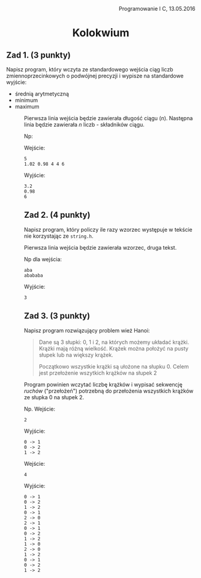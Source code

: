 <p style="text-align: right; width: 100%">Programowanie I C, 13.05.2016</p>

<h1 style="text-align: center">Kolokwium</h1>

## Zad 1. (3 punkty)

Napisz program, który wczyta ze standardowego wejścia ciąg liczb zmiennoprzecinkowych o podwójnej precyzji i wypisze na standardowe wyjście:
  <ul>
   <li>średnią arytmetyczną</li>
   <li>minimum</li>
   <li>maximum</li>
  <ul>

Pierwsza linia wejścia będzie zawierała długość ciągu (*n*). Następna linia będzie zawierała *n* liczb - składników ciągu.

Np:

Wejście:
```
5
1.02 0.98 4 4 6
```

Wyjście:
```
3.2
0.98
6
```  

## Zad 2. (4 punkty)
Napisz program, który policzy ile razy wzorzec występuje w tekście nie korzystając ze `string.h`.

Pierwsza linia wejścia będzie zawierała wzorzec, druga tekst.

Np dla wejścia:
```
aba
abababa
```

Wyjście:
```
3
```

## Zad 3. (3 punkty)
Napisz program rozwiązujący problem wież Hanoi:

>Dane są 3 słupki: 0, 1 i 2, na których możemy układać krążki.
Krążki mają różną wielkość. Krążek można położyć na pusty słupek lub na większy krążek.
>
>Początkowo wszystkie krążki są ułożone na słupku 0. Celem jest przełożenie wszytkich krążków na słupek 2</quote>

Program powinien wczytać liczbę krążków i wypisać sekwencję *ruchów* ("przełożeń") potrzebną do przełożenia wszystkich krążków ze słupka 0 na słupek 2.

Np.
Wejście:
```
2
```
Wyjście:
```
0 -> 1
0 -> 2
1 -> 2
```

Wejście:
```
4
```

Wyjście:
```
0 -> 1
0 -> 2
1 -> 2
0 -> 1
2 -> 0
2 -> 1
0 -> 1
0 -> 2
1 -> 2
1 -> 0
2 -> 0
1 -> 2
0 -> 1
0 -> 2
1 -> 2

```
